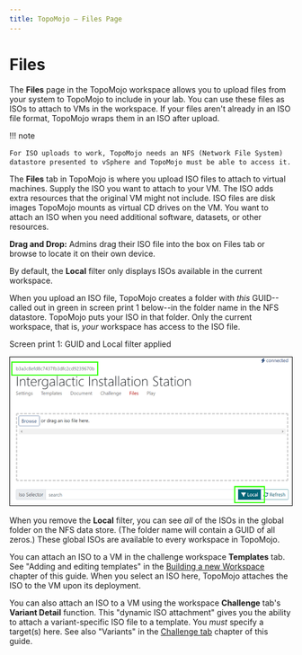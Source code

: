 ```yaml
---
title: TopoMojo — Files Page
---
```


# Files

The **Files** page in the TopoMojo workspace allows you to upload files from your system to TopoMojo to include in your lab. You can use these files as ISOs to attach to VMs in the workspace. If your files aren't already in an ISO file format, TopoMojo wraps them in an ISO after upload.

!!! note

    For ISO uploads to work, TopoMojo needs an NFS (Network File System) datastore presented to vSphere and TopoMojo must be able to access it.

The **Files** tab in TopoMojo is where you upload ISO files to attach to virtual machines. Supply the ISO you want to attach to your VM. The ISO adds extra resources that the original VM might not include. ISO files are disk images TopoMojo mounts as virtual CD drives on the VM. You want to attach an ISO when you need additional software, datasets, or other resources.

**Drag and Drop:** Admins drag their ISO file into the box on Files tab or browse to locate it on their own device.

By default, the **Local** filter only displays ISOs available in the current workspace.

When you upload an ISO file, TopoMojo creates a folder with *this* GUID--called out in green in screen print 1 below--in the folder name in the NFS datastore. TopoMojo puts your ISO in that folder. Only the current workspace, that is, *your* workspace has access to the ISO file.

Screen print 1: GUID and Local filter applied

![iso-drag](img/iso-drag.png)

When you remove the **Local** filter, you can see *all* of the ISOs in the global folder on the NFS data store. (The folder name will contain a GUID of all zeros.) These global ISOs are available to every workspace in TopoMojo.

You can attach an ISO to a VM in the challenge workspace **Templates** tab. See "Adding and editing templates" in the [Building a new Workspace](building-a-workspace.md) chapter of this guide. When you select an ISO here, TopoMojo attaches the ISO to the VM upon its deployment.

You can also attach an ISO to a VM using the workspace **Challenge** tab's **Variant Detail** function. This "dynamic ISO attachment" gives you the ability to attach a variant-specific ISO file to a template. You *must* specify a target(s) here. See also "Variants" in the [Challenge tab](challenge.md) chapter of this guide.
